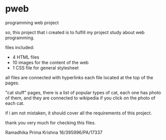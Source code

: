 # pweb
programming web project

so, this project that i created is to fulfill my project study about web programming.

files included:
  - 4 HTML files
  - 10 images for the content of the web
  - 1 CSS file for general stylesheet
  
all files are connected with hyperlinks each file located at the top of the pages.

"cat stuff" pages, there is a list of popular types of cat, each one has photo of them, and they are connected to wikipedia if you click on the photo of each cat.

if i am not mistaken, it should cover all the requirements of this project.

thank you very much for checking this files.

Ramadhika Prima Krishna
16/395996/PA/17337

